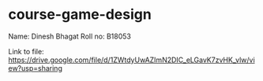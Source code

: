 # course-game-design
Name: Dinesh Bhagat
Roll no: B18053


Link to file: https://drive.google.com/file/d/1ZWtdyUwAZImN2DIC_eLGavK7zvHK_vlw/view?usp=sharing

